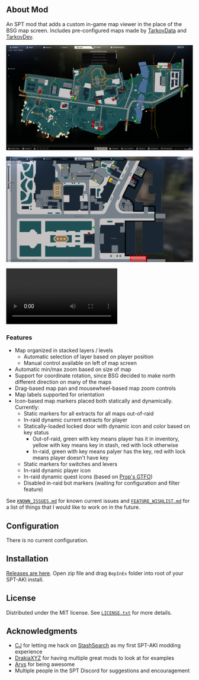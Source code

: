 ## About Mod

An SPT mod that adds a custom in-game map viewer in the place of the BSG map screen. Includes pre-configured maps made by [TarkovData](https://github.com/TarkovTracker/tarkovdata/) and [TarkovDev](https://github.com/the-hideout/tarkov-dev).

![Out of Raid Map with selector](Screenshots/out_of_raid_map.png)

![In raid with player marker](Screenshots/in_raid_map.png)

![In raid short video](Screenshots/in_raid_video.mp4)

### Features

- Map organized in stacked layers / levels
  - Automatic selection of layer based on player position
  - Manual control available on left of map screen
- Automatic min/max zoom based on size of map
- Support for coordinate rotation, since BSG decided to make north different direction on many of the maps
- Drag-based map pan and mousewheel-based map zoom controls
- Map labels supported for orientation
- Icon-based map markers placed both statically and dynamically. Currently:
  - Static markers for all extracts for all maps out-of-raid
  - In-raid dynamic current extracts for player
  - Statically-loaded locked door with dynamic icon and color based on key status
    - Out-of-raid, green with key means player has it in inventory, yellow with key means key in stash, red with lock otherwise
    - In-raid, green with key means palyer has the key, red with lock means player doesn't have key
  - Static markers for switches and levers
  - In-raid dynamic player icon
  - In-raid dynamic quest icons (based on [Prop's GTFO](https://github.com/dvize/GTFO))
  - Disabled in-raid bot markers (waiting for configuration and filter feature)

See [`KNOWN_ISSUES.md`](KNOWN_ISSUES.md) for known current issues and [`FEATURE_WISHLIST.md`](FEATURE_WISHLIST.md) for a list of things that I would like to work on in the future.

## Configuration

There is no current configuration.

## Installation

[Releases are here](https://github.com/mpstark/SPT-InGameMap/releases). Open zip file and drag `BepInEx` folder into root of your SPT-AKI install.

## License

Distributed under the MIT license. See [`LICENSE.txt`](LICENSE.txt) for more details.

## Acknowledgments

- [CJ](https://github.com/CJ-SPT) for letting me hack on [StashSearch](https://github.com/CJ-SPT/StashSearch) as my first SPT-AKI modding experience
- [DrakiaXYZ](https://github.com/DrakiaXYZ) for having multiple great mods to look at for examples
- [Arys](https://github.com/Nympfonic) for being awesome
- Multiple people in the SPT Discord for suggestions and encouragement
